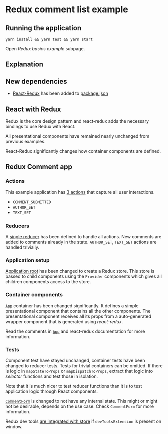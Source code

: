 # Redux comment list example

## Running the application

```
yarn install && yarn test && yarn start
```

Open _Redux basics example_ subpage.

## Explanation

## New dependencies

* [React-Redux](https://github.com/reactjs/react-redux) has been added to
  [package.json](https://github.com/urmastalimaa/interactive-frontend-development/lecture_4/package.json#L49)

## React with Redux

Redux is the core design pattern and react-redux adds the necessary bindings
to use Redux with React.

All presentational components have remained nearly unchanged from previous examples.

React-Redux significantly changes how container components are defined.

## Redux Comment app

### Actions

This example application has [3 actions](https://github.com/urmastalimaa/interactive-frontend-development/lecture_4/src/redux_basics/actions/index.js) that capture all
user interactions.

* `COMMENT_SUBMITTED`
* `AUTHOR_SET`
* `TEXT_SET`

### Reducers

A [single reducer](https://github.com/urmastalimaa/interactive-frontend-development/lecture_4/src/redux_basics/reducers/index.js) has been defined to handle all actions.
New comments are added to comments already in the state. `AUTHOR_SET`,
`TEXT_SET` actions are handled trivially.

### Application setup

[Application root](https://github.com/urmastalimaa/interactive-frontend-development/lecture_4/src/redux_basics/ReduxBasics.js) has been changed to create a Redux store.
This store is passed to child components using the `Provider` components which
gives all children components access to the store.

### Container components

[`App`](https://github.com/urmastalimaa/interactive-frontend-development/lecture_4/src/redux_basics/containers/App.js) container has been changed significantly. It
defines a simple presentational component that contains all the other
components. The presentational component receives all its props from a
auto-generated wrapper component that is generated using _react-redux_.

Read the comments in [`App`](https://github.com/urmastalimaa/interactive-frontend-development/lecture_4/src/redux_basics/containers/App.js) and react-redux documentation
for more information.

### Tests

Component test have stayed unchanged, container tests have been changed to
reducer tests. Tests for trivial containers can be omitted. If there is logic
in `mapStateToProps` or `mapDispatchToProps`, extract that logic into
_selector_ functions and test those in isolation.

Note that it is much nicer to test reducer functions than it is to test
application logic through React components.

[`CommentForm`](https://github.com/urmastalimaa/interactive-frontend-development/lecture_4/src/redux_basics/components/CommentForm.js) is changed to not have any internal
state. This might or might not be desirable, depends on the use case. Check
`CommentForm` for more information.

Redux dev tools [are integrated with store](https://github.com/urmastalimaa/interactive-frontend-development/lecture_4/src/redux_basics/ReduxBasics.js#L15) if
`devToolsExtension` is present on window.
